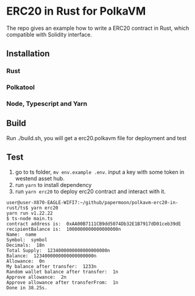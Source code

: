 # ERC20 in Rust for PolkaVM

The repo gives an example how to write a ERC20 contract in Rust, which compatible with Solidity interface.

## Installation

### Rust

### Polkatool

### Node, Typescript and Yarn

## Build

Run ./build.sh, you will get a erc20.polkavm file for deployment and test

## Test

1. go to ts folder, `mv env.example .env`. input a key with some token in westend asset hub.
2. run `yarn` to install dependency
3. run `yarn erc20` to deploy erc20 contract and interact with it.

```shell
user@user-X870-EAGLE-WIFI7:~/github/papermoon/polkavm-erc20-in-rust/ts$ yarn erc20
yarn run v1.22.22
$ ts-node main.ts
contract address is:  0xAA00B7111CB9dd5074Db32E1B7917dD01ceb39dE
recipientBalance is:  1000000000000000000n
Name:  name
Symbol:  symbol
Decimals:  18n
Total Supply:  1234000000000000000000n
Balance:  1234000000000000000000n
Allowance:  0n
My balance after transfer:  1233n
Random wallet balance after transfer:  1n
Approve allowance:  2n
Approve allowance after transferFrom:  1n
Done in 38.25s.
```
